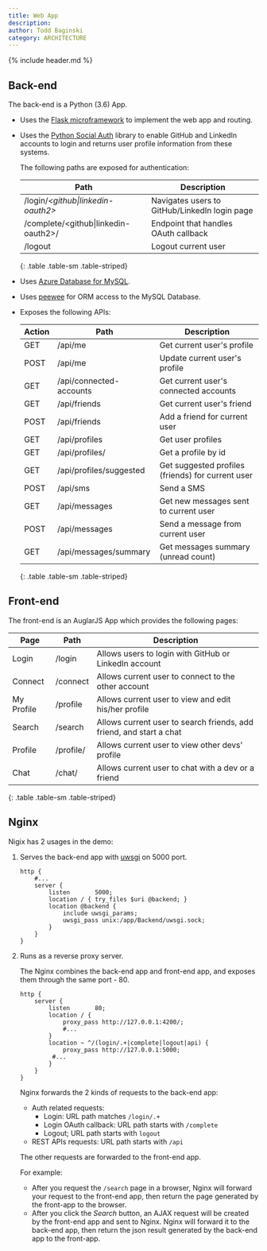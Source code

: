 ```yaml
---
title: Web App
description:
author: Todd Baginski
category: ARCHITECTURE
---
```


{% include header.md %}

## Back-end 

The back-end is a Python (3.6) App. 

* Uses the [Flask microframework](http://flask.pocoo.org/) to implement the web app and routing.

* Uses the [Python Social Auth](https://python-social-auth.readthedocs.io/en/latest/) library to enable GitHub and LinkedIn accounts to login and returns user profile information from these systems. 

   The following paths are exposed for authentication:

   | Path                                 | Description                              |
   | ------------------------------------ | ---------------------------------------- |
   | /login/*<github\|linkedin-oauth2>*   | Navigates users to GitHub/LinkedIn login page |
   | /complete/<github\|linkedin-oauth2>/ | Endpoint that handles OAuth callback     |
   | /logout                              | Logout current user                      |
   {: .table .table-sm .table-striped}

* Uses [Azure Database for MySQL](https://azure.microsoft.com/en-us/services/mysql/).

* Uses [peewee](http://docs.peewee-orm.com/en/latest/) for ORM access to the MySQL Database.

* Exposes the following APIs:

   | Action | Path                    | Description                              |
   | ------ | ----------------------- | ---------------------------------------- |
   | GET    | /api/me                 | Get current user's profile               |
   | POST   | /api/me                 | Update current user's profile            |
   | GET    | /api/connected-accounts | Get current user's connected accounts    |
   | GET    | /api/friends            | Get current user's friend                |
   | POST   | /api/friends            | Add a friend for current user            |
   | GET    | /api/profiles           | Get user profiles                        |
   | GET    | /api/profiles/*<id>*    | Get a profile by id                      |
   | GET    | /api/profiles/suggested | Get suggested profiles (friends) for current user |
   | POST   | /api/sms                | Send a SMS                               |
   | GET    | /api/messages           | Get new messages sent to current user    |
   | POST   | /api/messages           | Send a message from current user         |
   | GET    | /api/messages/summary   | Get messages summary (unread count)      |
   {: .table .table-sm .table-striped}

## Front-end

The front-end is an AuglarJS App which provides the following pages:

| Page       | Path            | Description                              |
| ---------- | --------------- | ---------------------------------------- |
| Login      | /login          | Allows users to login with GitHub or LinkedIn account |
| Connect    | /connect        | Allows current user to connect to the other account |
| My Profile | /profile        | Allows current user to view and edit his/her profile |
| Search     | /search         | Allows current user to search friends, add friend, and start a chat |
| Profile    | /profile/*<id>* | Allows current user to view other devs' profile |
| Chat       | /chat/*<id>*    | Allows current user to chat with a dev or a friend |
{: .table .table-sm .table-striped}

## Nginx 

Nigix has 2 usages in the demo:

1. Serves the back-end app with [uwsgi](https://uwsgi-docs.readthedocs.io/en/latest/) on 5000 port.

   ```Nginx
   http {
       #...
       server {
           listen       5000;
           location / { try_files $uri @backend; }
           location @backend {
               include uwsgi_params;
               uwsgi_pass unix:/app/Backend/uwsgi.sock;
           }
       }
   }
   ```

2. Runs as a reverse proxy server.

   The Nginx combines the back-end app and front-end app, and exposes them through the same port - 80.

   ```nginx
   http {
       server {        
           listen       80;
           location / {
               proxy_pass http://127.0.0.1:4200/;            
               #...
           }
           location ~ ^/(login/.+|complete|logout|api) {    
               proxy_pass http://127.0.0.1:5000;
   			#...
           }
       }
   }
   ```

   Nginx forwards the 2 kinds of requests to the back-end app:

   * Auth related requests: 
     * Login: URL path matches `/login/.+`
     * Login OAuth callback: URL path starts with `/complete`
     * Logout; URL path starts with `logout`
   * REST APIs requests: URL path starts with `/api`

   The other requests are forwarded to the front-end app.

   For example:

   * After you request the `/search` page in a browser, Nginx will forward your request to the front-end app, then return the page generated by the front-app to the browser.
   * After you click the *Search* button, an AJAX request will be created by the front-end app and sent to Nginx. Nginx will forward it to the back-end app, then return the json result generated by the back-end app to the front-app.

   ​